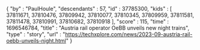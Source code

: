 {
  "by" : "PaulHoule",
  "descendants" : 57,
  "id" : 37785300,
  "kids" : [ 37811671, 37810476, 37809942, 37810077, 37810345, 37809959, 37811581, 37811478, 37810991, 37810682, 37810918 ],
  "score" : 115,
  "time" : 1696546784,
  "title" : "Austria rail operator OeBB unveils new night trains",
  "type" : "story",
  "url" : "https://techxplore.com/news/2023-09-austria-rail-oebb-unveils-night.html"
}
